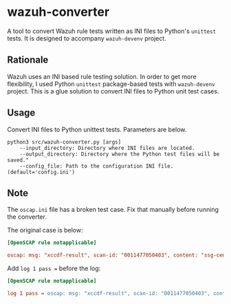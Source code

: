 # wazuh-converter

A tool to convert Wazuh rule tests written as INI files to Python's `unittest` tests. It is designed to accompany `wazuh-devenv` project.

## Rationale

Wazuh uses an INI based rule testing solution. In order to get more flexibility, I used Python `unittest` package-based tests with `wazuh-devenv` project. This is a glue solution to convert INI files to Python unit test cases.

## Usage

Convert INI files to Python unittest tests. Parameters are below.

```plain
python3 src/wazuh-converter.py [args]
    --input_directory: Directory where INI files are located.
    --output_directory: Directory where the Python test files will be saved."
    --config_file: Path to the configuration INI file. (default='config.ini')
```
## Note

The `oscap.ini` file has a broken test case. Fix that manually before running the converter.

The original case is below:
```ini
[OpenSCAP rule notapplicable]

oscap: msg: "xccdf-result", scan-id: "0011477050403", content: "ssg-centos-7-ds.xml", title: "Ensure /tmp Located On Separate Partition", ...
```
Add `log 1 pass =` before the log:

```ini
[OpenSCAP rule notapplicable]

log 1 pass = oscap: msg: "xccdf-result", scan-id: "0011477050403", content: "ssg-centos-7-ds.xml", title: "Ensure /tmp Located On Separate Partition", ...
```
